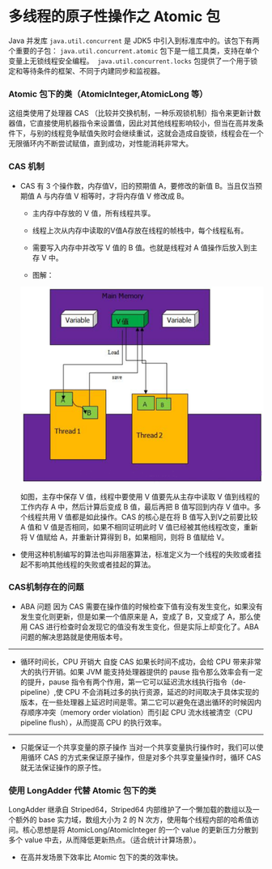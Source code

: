 # 多线程的原子性操作之 Atomic 包

Java 并发库 `java.util.concurrent` 是 JDK5 中引入到标准库中的。该包下有两个重要的子包：
`java.util.concurrent.atomic` 包下是一组工具类，支持在单个变量上无锁线程安全编程。 
`java.util.concurrent.locks` 包提供了一个用于锁定和等待条件的框架、不同于内建同步和监视器。

### Atomic 包下的类（AtomicInteger,AtomicLong 等）

这组类使用了处理器 CAS （比较并交换机制，一种乐观锁机制）指令来更新计数器值，它直接使用机器指令来设置值，因此对其他线程影响较小，但当在高并发条件下，与别的线程竞争赋值失败时会继续重试，这就会造成自旋锁，线程会在一个无限循环内不断尝试赋值，直到成功，对性能消耗非常大。

### CAS 机制

- CAS 有 3 个操作数，内存值V，旧的预期值 A，要修改的新值 B。当且仅当预期值 A 与内存值 V 相等时，才将内存值 V 修改成 B。
  - 主内存中存放的 V 值，所有线程共享。

  - 线程上次从内存中读取的V值A存放在线程的帧栈中，每个线程私有。

  - 需要写入内存中并改写 V 值的 B 值。也就是线程对 A 值操作后放入到主存 V 中。
  - 图解：  

  ![CAS](/.assets/images/3.png)  
  
  如图，主存中保存 V 值，线程中要使用 V 值要先从主存中读取 V 值到线程的工作内存 A 中，然后计算后变成 B 值，最后再把 B 值写回到内存 V 值中。多个线程共用 V 值都是如此操作。CAS 的核心是在将 B 值写入到V之前要比较 A 值和 V 值是否相同，如果不相同证明此时 V 值已经被其他线程改变，重新将 V 值赋给 A，并重新计算得到 B，如果相同，则将 B 值赋给 V。

- 使用这种机制编写的算法也叫非阻塞算法，标准定义为一个线程的失败或者挂起不影响其他线程的失败或者挂起的算法。

### CAS机制存在的问题

- ABA 问题
因为 CAS 需要在操作值的时候检查下值有没有发生变化，如果没有发生变化则更新，但是如果一个值原来是 A，变成了 B，又变成了 A，那么使用 CAS 进行检查时会发现它的值没有发生变化，但是实际上却变化了。ABA 问题的解决思路就是使用版本号。
------------
- 循环时间长，CPU 开销大
自旋 CAS 如果长时间不成功，会给 CPU 带来非常大的执行开销。如果 JVM 能支持处理器提供的 pause 指令那么效率会有一定的提升，pause 指令有两个作用，第一它可以延迟流水线执行指令（de-pipeline）,使 CPU 不会消耗过多的执行资源，延迟的时间取决于具体实现的版本，在一些处理器上延迟时间是零。第二它可以避免在退出循环的时候因内存顺序冲突（memory order violation）而引起 CPU 流水线被清空（CPU pipeline flush），从而提高 CPU 的执行效率。
-----------
- 只能保证一个共享变量的原子操作
当对一个共享变量执行操作时，我们可以使用循环 CAS 的方式来保证原子操作，但是对多个共享变量操作时，循环 CAS 就无法保证操作的原子性。

### 使用 LongAdder 代替 Atomic 包下的类
LongAdder 继承自 Striped64，Striped64 内部维护了一个懒加载的数组以及一个额外的 base 实力域，数组大小为 2 的 N 次方，使用每个线程内部的哈希值访问。核心思想是将 AtomicLong/AtomicInteger 的一个 value 的更新压力分散到多个 value 中去，从而降低更新热点。（适合统计计算场景）。
* 在高并发场景下效率比 Atomic 包下的类的效率快。



